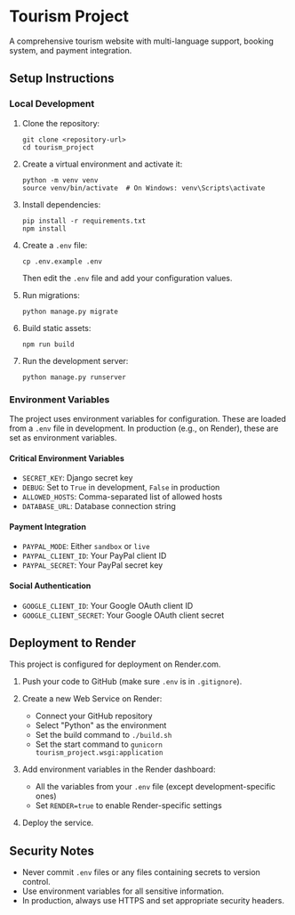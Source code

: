 # Tourism Project

A comprehensive tourism website with multi-language support, booking system, and payment integration.

## Setup Instructions

### Local Development

1. Clone the repository:
   ```
   git clone <repository-url>
   cd tourism_project
   ```

2. Create a virtual environment and activate it:
   ```
   python -m venv venv
   source venv/bin/activate  # On Windows: venv\Scripts\activate
   ```

3. Install dependencies:
   ```
   pip install -r requirements.txt
   npm install
   ```

4. Create a `.env` file:
   ```
   cp .env.example .env
   ```
   Then edit the `.env` file and add your configuration values.

5. Run migrations:
   ```
   python manage.py migrate
   ```

6. Build static assets:
   ```
   npm run build
   ```

7. Run the development server:
   ```
   python manage.py runserver
   ```

### Environment Variables

The project uses environment variables for configuration. These are loaded from a `.env` file in development. In production (e.g., on Render), these are set as environment variables.

#### Critical Environment Variables

- `SECRET_KEY`: Django secret key
- `DEBUG`: Set to `True` in development, `False` in production
- `ALLOWED_HOSTS`: Comma-separated list of allowed hosts
- `DATABASE_URL`: Database connection string

#### Payment Integration

- `PAYPAL_MODE`: Either `sandbox` or `live`
- `PAYPAL_CLIENT_ID`: Your PayPal client ID
- `PAYPAL_SECRET`: Your PayPal secret key

#### Social Authentication

- `GOOGLE_CLIENT_ID`: Your Google OAuth client ID
- `GOOGLE_CLIENT_SECRET`: Your Google OAuth client secret

## Deployment to Render

This project is configured for deployment on Render.com.

1. Push your code to GitHub (make sure `.env` is in `.gitignore`).

2. Create a new Web Service on Render:
   - Connect your GitHub repository
   - Select "Python" as the environment
   - Set the build command to `./build.sh`
   - Set the start command to `gunicorn tourism_project.wsgi:application`

3. Add environment variables in the Render dashboard:
   - All the variables from your `.env` file (except development-specific ones)
   - Set `RENDER=true` to enable Render-specific settings

4. Deploy the service.

## Security Notes

- Never commit `.env` files or any files containing secrets to version control.
- Use environment variables for all sensitive information.
- In production, always use HTTPS and set appropriate security headers.
